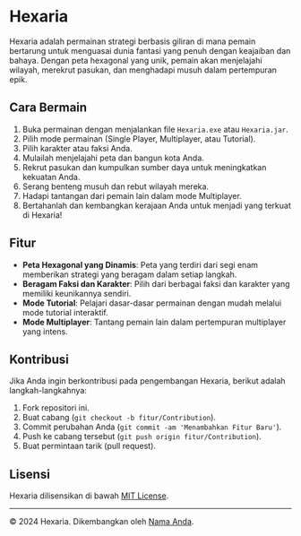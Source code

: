 # Hexaria

Hexaria adalah permainan strategi berbasis giliran di mana pemain bertarung untuk menguasai dunia fantasi yang penuh dengan keajaiban dan bahaya. Dengan peta hexagonal yang unik, pemain akan menjelajahi wilayah, merekrut pasukan, dan menghadapi musuh dalam pertempuran epik.

## Cara Bermain

1. Buka permainan dengan menjalankan file `Hexaria.exe` atau `Hexaria.jar`.
2. Pilih mode permainan (Single Player, Multiplayer, atau Tutorial).
3. Pilih karakter atau faksi Anda.
4. Mulailah menjelajahi peta dan bangun kota Anda.
5. Rekrut pasukan dan kumpulkan sumber daya untuk meningkatkan kekuatan Anda.
6. Serang benteng musuh dan rebut wilayah mereka.
7. Hadapi tantangan dari pemain lain dalam mode Multiplayer.
8. Bertahanlah dan kembangkan kerajaan Anda untuk menjadi yang terkuat di Hexaria!

## Fitur

- **Peta Hexagonal yang Dinamis**: Peta yang terdiri dari segi enam memberikan strategi yang beragam dalam setiap langkah.
- **Beragam Faksi dan Karakter**: Pilih dari berbagai faksi dan karakter yang memiliki keunikannya sendiri.
- **Mode Tutorial**: Pelajari dasar-dasar permainan dengan mudah melalui mode tutorial interaktif.
- **Mode Multiplayer**: Tantang pemain lain dalam pertempuran multiplayer yang intens.

## Kontribusi

Jika Anda ingin berkontribusi pada pengembangan Hexaria, berikut adalah langkah-langkahnya:

1. Fork repositori ini.
2. Buat cabang (`git checkout -b fitur/Contribution`).
3. Commit perubahan Anda (`git commit -am 'Menambahkan Fitur Baru'`).
4. Push ke cabang tersebut (`git push origin fitur/Contribution`).
5. Buat permintaan tarik (pull request).

## Lisensi

Hexaria dilisensikan di bawah [MIT License](LICENSE).

---
© 2024 Hexaria. Dikembangkan oleh [Nama Anda](https://github.com/username).
